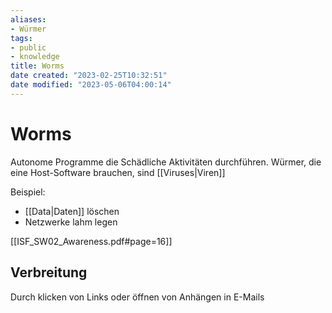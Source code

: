 ```yaml
---
aliases: 
- Würmer
tags:
- public
- knowledge
title: Worms
date created: "2023-02-25T10:32:51"
date modified: "2023-05-06T04:00:14"
---
```


# Worms
Autonome Programme die Schädliche Aktivitäten durchführen. Würmer, die eine Host-Software brauchen, sind [[Viruses|Viren]]

Beispiel:
- [[Data|Daten]] löschen
- Netzwerke lahm legen

[[ISF_SW02_Awareness.pdf#page=16]]

## Verbreitung
Durch klicken von Links oder öffnen von Anhängen in E-Mails

